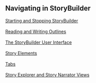 ## Navigating in StoryBuilder ##
[Starting and Stopping StoryBuilder](Starting_and_Stopping_StoryBuilder.md) <br/><br/>
[Reading and Writing Outlines](Reading_and_Writing_Outlines.md) <br/><br/>
[The StoryBuilder User Interface](The_StoryBuilder_User_Interface.md) <br/><br/>
[Story Elements](Story_Elements.md) <br/><br/>
[Tabs](Tabs.md) <br/><br/>
[Story Explorer and Story Narrator Views](Story_Explorer_and_Story_Narrator_Views.md) <br/><br/>
